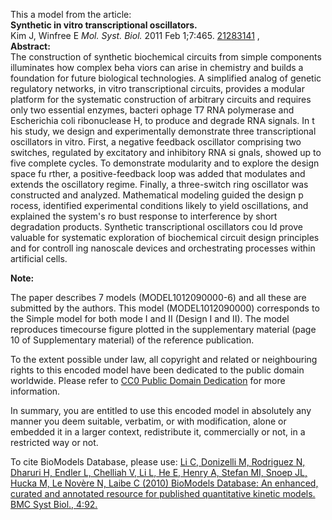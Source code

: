 

This a model from the article:  
**Synthetic in vitro transcriptional oscillators.**   
Kim J, Winfree E _Mol. Syst. Biol._ 2011 Feb 1;7:465.
[21283141](http://www.ncbi.nlm.nih.gov/pubmed/21283141) ,  
**Abstract:**   
The construction of synthetic biochemical circuits from simple components
illuminates how complex beha viors can arise in chemistry and builds a
foundation for future biological technologies. A simplified analog of genetic
regulatory networks, in vitro transcriptional circuits, provides a modular
platform for the systematic construction of arbitrary circuits and requires
only two essential enzymes, bacteri ophage T7 RNA polymerase and Escherichia
coli ribonuclease H, to produce and degrade RNA signals. In t his study, we
design and experimentally demonstrate three transcriptional oscillators in
vitro. First, a negative feedback oscillator comprising two switches,
regulated by excitatory and inhibitory RNA si gnals, showed up to five
complete cycles. To demonstrate modularity and to explore the design space fu
rther, a positive-feedback loop was added that modulates and extends the
oscillatory regime. Finally, a three-switch ring oscillator was constructed
and analyzed. Mathematical modeling guided the design p rocess, identified
experimental conditions likely to yield oscillations, and explained the
system's ro bust response to interference by short degradation products.
Synthetic transcriptional oscillators cou ld prove valuable for systematic
exploration of biochemical circuit design principles and for controll ing
nanoscale devices and orchestrating processes within artificial cells.

**Note:**

The paper describes 7 models (MODEL1012090000-6) and all these are submitted
by the authors. This model (MODEL1012090000) corresponds to the Simple model
for both mode I and II (Design I and II). The model reproduces timecourse
figure plotted in the supplementary material (page 10 of Supplementary
material) of the reference publication.

  

To the extent possible under law, all copyright and related or neighbouring
rights to this encoded model have been dedicated to the public domain
worldwide. Please refer to [CC0 Public Domain
Dedication](http://creativecommons.org/publicdomain/zero/1.0/) for more
information.

In summary, you are entitled to use this encoded model in absolutely any
manner you deem suitable, verbatim, or with modification, alone or embedded it
in a larger context, redistribute it, commercially or not, in a restricted way
or not.

  

To cite BioModels Database, please use: [Li C, Donizelli M, Rodriguez N,
Dharuri H, Endler L, Chelliah V, Li L, He E, Henry A, Stefan MI, Snoep JL,
Hucka M, Le Novère N, Laibe C (2010) BioModels Database: An enhanced, curated
and annotated resource for published quantitative kinetic models. BMC Syst
Biol., 4:92.](http://www.ncbi.nlm.nih.gov/pubmed/20587024)

